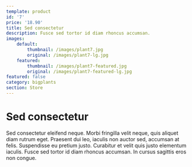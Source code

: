 ```yaml
---
template: product
id: '7'
price: '18.90'
title: Sed consectetur
description: Fusce sed tortor id diam rhoncus accumsan.
images:
    default:
        thumbnail: /images/plant7.jpg
        original: /images/plant7-lg.jpg
    featured: 
        thumbnail: /images/plant7-featured.jpg
        original: /images/plant7-featured-lg.jpg
featured: false
category: bigplants
section: Store
---
```


# Sed consectetur

Sed consectetur eleifend neque. Morbi fringilla velit neque, quis aliquet diam rutrum eget. Praesent dui leo, iaculis non auctor sed, accumsan at felis. Suspendisse eu pretium justo. Curabitur et velit quis justo elementum iaculis. Fusce sed tortor id diam rhoncus accumsan. In cursus sagittis eros non congue.